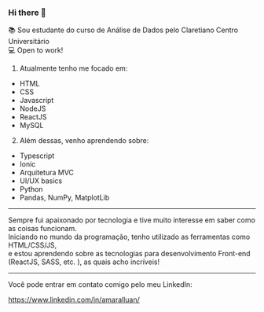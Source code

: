 ### Hi there 👋


📚 Sou estudante do curso de Análise de Dados pelo Claretiano Centro Universitário </br>
💻 Open to work!</br>


1. Atualmente tenho me focado em:
  - HTML
  - CSS
  - Javascript
  - NodeJS
  - ReactJS
  - MySQL

2. Além dessas, venho aprendendo sobre:
  - Typescript
  - Ionic
  - Arquitetura MVC
  - UI/UX basics
  - Python
  - Pandas, NumPy, MatplotLib

__________________________________________________________________________________________________________________________
  Sempre fui apaixonado por tecnologia e tive muito interesse em saber como as coisas funcionam.</br>
  Iniciando no mundo da programação, tenho utilizado as ferramentas como HTML/CSS/JS,</br>
  e estou aprendendo sobre as tecnologias para desenvolvimento Front-end (ReactJS, SASS, etc. ), as quais acho incríveis!
__________________________________________________________________________________________________________________________

Você pode entrar em contato comigo pelo meu LinkedIn:

https://www.linkedin.com/in/amaralluan/
